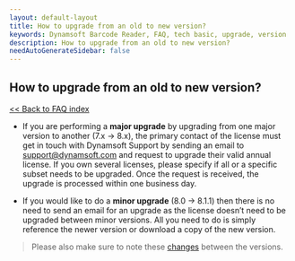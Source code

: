 ```yaml
---
layout: default-layout
title: How to upgrade from an old to new version?
keywords: Dynamsoft Barcode Reader, FAQ, tech basic, upgrade, version
description: How to upgrade from an old to new version?
needAutoGenerateSidebar: false
---
```


## How to upgrade from an old to new version?

[<< Back to FAQ index](index.md)

- If you are performing a **major upgrade** by upgrading from one major version to another (7.x -> 8.x), the primary contact of the license must get in touch with Dynamsoft Support by sending an email to [support@dynamsoft.com](mailto:support@dynamsoft.com) and request to upgrade their valid annual license. If you own several licenses, please specify if all or a specific subset needs to be upgraded. Once the request is received, the upgrade is processed within one business day.

- If you would like to do a **minor upgrade** (8.0 -> 8.1.1) then there is no need to send an email for an upgrade as the license doesn’t need to be upgraded between minor versions. All you need to do is simply reference the newer version or download a copy of the new version.

> Please also make sure to note these [changes](https://www.dynamsoft.com/barcode-reader/programming/javascript/upgrade-guide/?ver=latest) between the versions.
